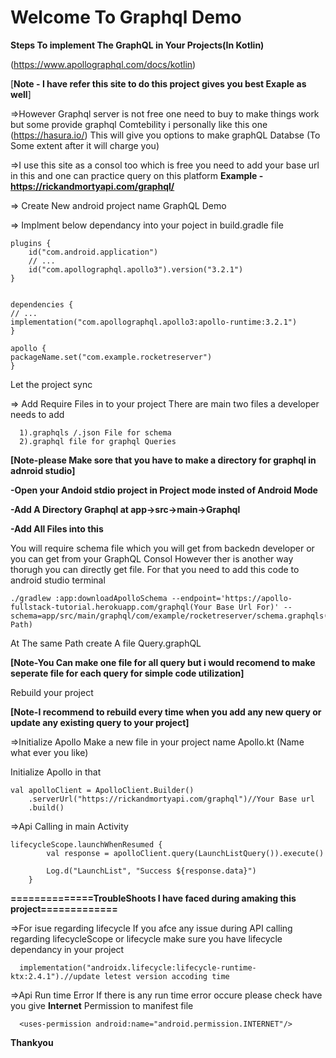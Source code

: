 # Welcome To Graphql Demo #

**Steps To implement The GraphQL in Your Projects(In Kotlin)**

(https://www.apollographql.com/docs/kotlin)

[**Note - I have refer this site to do this project gives you best Exaple as well**] 

=>However Graphql server is not free one need to buy to make things work but some provide graphql Comtebility i personally like this one
(https://hasura.io/)
This will give you options to make graphQL Databse (To Some extent after it will charge you)

=>I use this site as a consol too which is free you need to add your base url in this and one can practice query on this platform
**Example - https://rickandmortyapi.com/graphql/** 




=> Create New android project name GraphQL Demo

=> Implment below dependancy into your poject in build.gradle file

    plugins {
        id("com.android.application")
        // ...
        id("com.apollographql.apollo3").version("3.2.1")
    }
    
    
    dependencies {
    // ...
    implementation("com.apollographql.apollo3:apollo-runtime:3.2.1")
    }
    
    apollo {
    packageName.set("com.example.rocketreserver")
    }


Let the project sync

=> Add Require Files in to your project 
  There are main two files a developer needs to add   
  
      1).graphqls /.json File for schema
      2).graphql file for graphql Queries

  **[Note-please Make sore that you have to make a directory for graphql in adnroid studio]**

  **-Open your Andoid stdio project in Project mode insted of Android Mode**

  **-Add A Directory Graphql at app->src->main->Graphql**

  **-Add All Files into this**
      
  You will require schema file which you will get from backedn developer or you can get from your GraphQL Consol 
  However ther is another way thorugh you can directly get file.
  For that you need to add this code to android studio terminal
  
    ./gradlew :app:downloadApolloSchema --endpoint='https://apollo-fullstack-tutorial.herokuapp.com/graphql(Your Base Url For)' --schema=app/src/main/graphql/com/example/rocketreserver/schema.graphqls(Your Path)

  At The same Path create A file Query.graphQL

   **[Note-You Can make one file for all query but i would recomend to make seperate file for each query for simple code utilization]**
   
   Rebuild your project 
   
   **[Note-I recommend to rebuild every time when you add any new query or update any existing query to your project]**
   
=>Initialize Apollo 
  Make a new file in your project name Apollo.kt (Name what ever you like)
  
  Initialize Apollo in that
  
    val apolloClient = ApolloClient.Builder()
        .serverUrl("https://rickandmortyapi.com/graphql")//Your Base url
        .build()
        
=>Api Calling in main Activity
    
    lifecycleScope.launchWhenResumed {
            val response = apolloClient.query(LaunchListQuery()).execute()

            Log.d("LaunchList", "Success ${response.data}")
        }

**==============TroubleShoots I have faced during amaking this project=============**

=>For isue regarding lifecycle 
  If you afce any issue during API calling regarding lifecycleScope or lifecycle make sure you have lifecycle dependancy in your project 
  
      implementation("androidx.lifecycle:lifecycle-runtime-ktx:2.4.1").//update letest version accoding time
      
=>Api Run time Error
    If there is any run time error occure please check have you give **Internet** Permission to manifest file 
    
      <uses-permission android:name="android.permission.INTERNET"/>      


**Thankyou**
